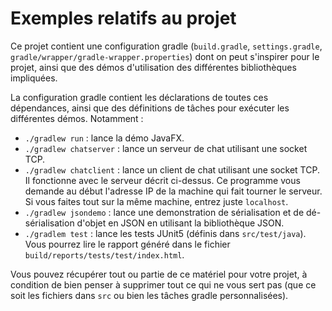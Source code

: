 # Exemples relatifs au projet

Ce projet contient une configuration gradle (`build.gradle`, `settings.gradle`, `gradle/wrapper/gradle-wrapper.properties`) dont on peut s'inspirer pour le projet, ainsi que des démos d'utilisation des différentes bibliothèques impliquées.

La configuration gradle contient les déclarations de toutes ces dépendances, ainsi que des définitions de tâches pour exécuter les différentes démos. Notamment :

- `./gradlew run` : lance la démo JavaFX.
- `./gradlew chatserver` : lance un serveur de chat utilisant une socket TCP.
- `./gradlew chatclient` : lance un client de chat utilisant une socket TCP. Il fonctionne avec le serveur décrit ci-dessus. Ce programme vous demande au début l'adresse IP de la machine qui fait tourner le serveur. Si vous faites tout sur la même machine, entrez juste `localhost`.
- `./gradlew jsondemo` : lance une demonstration de sérialisation et de dé-sérialisation d'objet en JSON en utilisant la bibliothèque JSON.
- `./gradlem test` : lance les tests JUnit5 (définis dans `src/test/java`). Vous pourrez lire le rapport généré dans le fichier `build/reports/tests/test/index.html`.

Vous pouvez récupérer tout ou partie de ce matériel pour votre projet, à condition de bien penser à supprimer tout ce qui ne vous sert pas (que ce soit les fichiers dans `src` ou bien les tâches gradle personnalisées).

